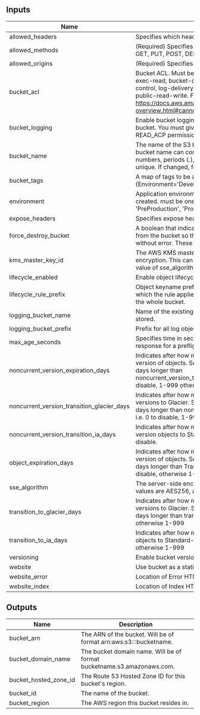 
## Inputs

| Name | Description | Type | Default | Required |
|------|-------------|:----:|:-----:|:-----:|
| allowed_headers | Specifies which headers are allowed. | list | `<list>` | no |
| allowed_methods | (Required) Specifies which methods are allowed. Can be GET, PUT, POST, DELETE or HEAD. | list | `<list>` | no |
| allowed_origins | (Required) Specifies which origins are allowed. | list | `<list>` | no |
| bucket_acl | Bucket ACL. Must be either authenticated-read, aws-exec-read, bucket-owner-read, bucket-owner-full-control, log-delivery-write, private, public-read or public-read-write. For more details https://docs.aws.amazon.com/AmazonS3/latest/dev/acl-overview.html#canned-acl | string | `bucket-owner-full-control` | no |
| bucket_logging | Enable bucket logging. Will store logs in another existing bucket. You must give the log-delivery group WRITE and READ_ACP permissions to the target bucket. i.e. true | false | string | `false` | no |
| bucket_name | The name of the S3 bucket for the access logs. The bucket name can contain only lowercase letters, numbers, periods (.), and dashes (-). Must be globally unique. If changed, forces a new resource. | string | - | yes |
| bucket_tags | A map of tags to be applied to the Bucket. i.e {Environment='Development'} | map | `<map>` | no |
| environment | Application environment for which this network is being created. must be one of ['Development', 'Integration', 'PreProduction', 'Production', 'QA', 'Staging', 'Test'] | string | `Development` | no |
| expose_headers | Specifies expose header in the response. | list | `<list>` | no |
| force_destroy_bucket | A boolean that indicates all objects should be deleted from the bucket so that the bucket can be destroyed without error. These objects are not recoverable. | string | `false` | no |
| kms_master_key_id | The AWS KMS master key ID used for the SSE-KMS encryption. This can only be used when you set the value of sse_algorithm as aws:kms. | string | `` | no |
| lifecycle_enabled | Enable object lifecycle management. i.e. true | false | string | `false` | no |
| lifecycle_rule_prefix | Object keyname prefix identifying one or more objects to which the rule applies. Set as an empty string to target the whole bucket. | string | `` | no |
| logging_bucket_name | Name of the existing bucket where the logs will be stored. | string | `` | no |
| logging_bucket_prefix | Prefix for all log object keys. i.e. logs/ | string | `` | no |
| max_age_seconds | Specifies time in seconds that browser can cache the response for a preflight request. | string | `600` | no |
| noncurrent_version_expiration_days | Indicates after how many days we are deleting previous version of objects.  Set to 0 to disable or at least 365 days longer than noncurrent_version_transition_glacier_days. i.e. 0 to disable, 1-999 otherwise | string | `0` | no |
| noncurrent_version_transition_glacier_days | Indicates after how many days we are moving previous versions to Glacier.  Should be 0 to disable or at least 30 days longer than noncurrent_version_transition_ia_days. i.e. 0 to disable, 1-999 otherwise | string | `0` | no |
| noncurrent_version_transition_ia_days | Indicates after how many days we are moving previous version objects to Standard-IA storage. Set to 0 to disable. | string | `0` | no |
| object_expiration_days | Indicates after how many days we are deleting current version of objects. Set to 0 to disable or at least 365 days longer than TransitionInDaysGlacier. i.e. 0 to disable, otherwise 1-999 | string | `0` | no |
| sse_algorithm | The server-side encryption algorithm to use. Valid values are AES256, aws:kms, and none | string | `AES256` | no |
| transition_to_glacier_days | Indicates after how many days we are moving current versions to Glacier.  Should be 0 to disable or at least 30 days longer than transition_to_ia_days. i.e. 0 to disable, otherwise 1-999 | string | `0` | no |
| transition_to_ia_days | Indicates after how many days we are moving current objects to Standard-IA storage. i.e. 0 to disable, otherwise 1-999 | string | `0` | no |
| versioning | Enable bucket versioning. i.e. true | false | string | `false` | no |
| website | Use bucket as a static website. i.e. true | false | string | `false` | no |
| website_error | Location of Error HTML file. i.e. error.html | string | `error.html` | no |
| website_index | Location of Index HTML file. i.e index.html | string | `index.html` | no |

## Outputs

| Name | Description |
|------|-------------|
| bucket_arn | The ARN of the bucket. Will be of format arn:aws:s3:::bucketname. |
| bucket_domain_name | The bucket domain name. Will be of format bucketname.s3.amazonaws.com. |
| bucket_hosted_zone_id | The Route 53 Hosted Zone ID for this bucket's region. |
| bucket_id | The name of the bucket. |
| bucket_region | The AWS region this bucket resides in. |
